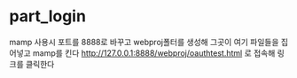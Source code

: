 # part_login

mamp 사용시 포트를 8888로 바꾸고 webproj폴터를 생성해 그곳이 여기 파일들을 집어넣고 mamp를 킨다
 http://127.0.0.1:8888/webproj/oauthtest.html 로 접속해 링크를 클릭한다
